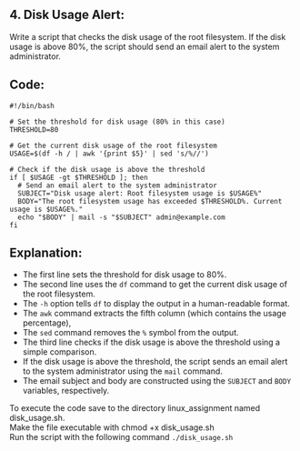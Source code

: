 ## 4. Disk Usage Alert:  
Write a script that checks the disk usage of the root filesystem. If the disk usage is above 80%, the script should send an email alert to the system administrator.

## Code:
```
#!/bin/bash

# Set the threshold for disk usage (80% in this case)
THRESHOLD=80

# Get the current disk usage of the root filesystem
USAGE=$(df -h / | awk '{print $5}' | sed 's/%//')

# Check if the disk usage is above the threshold
if [ $USAGE -gt $THRESHOLD ]; then
  # Send an email alert to the system administrator
  SUBJECT="Disk usage alert: Root filesystem usage is $USAGE%"
  BODY="The root filesystem usage has exceeded $THRESHOLD%. Current usage is $USAGE%."
  echo "$BODY" | mail -s "$SUBJECT" admin@example.com
fi
```

## Explanation:

- The first line sets the threshold for disk usage to 80%.
- The second line uses the `df` command to get the current disk usage of the root filesystem.
- The `-h` option tells `df` to display the output in a human-readable format.
- The `awk` command extracts the fifth column (which contains the usage percentage),
- The `sed` command removes the `%` symbol from the output.
- The third line checks if the disk usage is above the threshold using a simple comparison.
- If the disk usage is above the threshold, the script sends an email alert to the system administrator using the `mail` command.
- The email subject and body are constructed using the `SUBJECT` and `BODY` variables, respectively.

To execute the code save to the directory linux_assignment named disk_usage.sh.  
Make the file executable with chmod +x disk_usage.sh  
Run the script with the following command `./disk_usage.sh`
  
